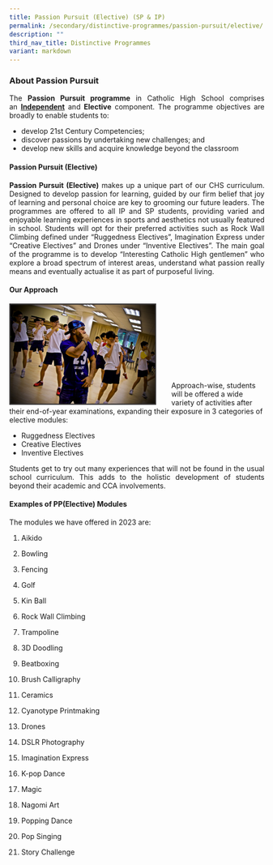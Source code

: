 ```yaml
---
title: Passion Pursuit (Elective) (SP & IP)
permalink: /secondary/distinctive-programmes/passion-pursuit/elective/
description: ""
third_nav_title: Distinctive Programmes
variant: markdown
---
```

### About Passion Pursuit
<style>
p {text-align: justify;}
</style>
The&nbsp;**Passion Pursuit programme**&nbsp;in Catholic High School comprises an&nbsp;[**Independent**](/secondary/Distinctive-Programmes/passion-pursuit/independent/)&nbsp;and&nbsp;**Elective**&nbsp;component. The programme objectives are broadly to enable students to:

*   develop 21st Century Competencies;
*   discover passions by undertaking new challenges; and
*   develop new skills and acquire knowledge beyond the classroom

#### Passion Pursuit (Elective)

 **Passion Pursuit (Elective)**&nbsp;makes up a unique part of our CHS curriculum. Designed to develop passion for learning, guided by our firm belief that joy of learning and personal choice are key to grooming our future leaders. The programmes are offered to all IP and SP students, providing varied and enjoyable learning experiences in sports and aesthetics not usually featured in school. Students will opt for their preferred activities such as Rock Wall Climbing defined under “Ruggedness Electives”, Imagination Express under “Creative Electives” and Drones under “Inventive Electives”. The main goal of the programme is to develop “Interesting Catholic High gentlemen” who explore a broad spectrum of interest areas, understand what passion really means and eventually actualise it as part of purposeful living.

#### Our Approach

<img src="/images/ppe2.png" style="width:290px;height:200px;margin-right:30px;" align="left"> 
<br><br><br><br><br><br><br><br><br>
Approach-wise, students will be offered a wide variety of activities after their end-of-year examinations, expanding their exposure in 3 categories of elective modules:

*   Ruggedness Electives 
	<br>
*   Creative Electives
	<br>
*   Inventive Electives


Students get to try out many experiences that will not be found in the usual school curriculum. This adds to the holistic development of students beyond their academic and CCA involvements.

#### Examples of PP(Elective) Modules

The modules we have offered in 2023 are:

1.  Aikido
    
2.  Bowling
    
3.  Fencing
    
4.  Golf
    
5.  Kin Ball
    
6.  Rock Wall Climbing
    
7.  Trampoline
    
8.  3D Doodling
    
9.  Beatboxing
    
10.  Brush Calligraphy
    
11.  Ceramics
    
12.  Cyanotype Printmaking
    
13.  Drones
    
14.  DSLR Photography
    
15.  Imagination Express
    
16.  K-pop Dance
    
17.  Magic
    
18.  Nagomi Art
    
19.  Popping Dance
    
20.  Pop Singing
    
21.  Story Challenge